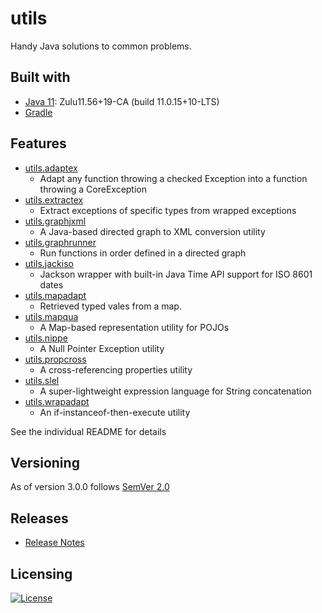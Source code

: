 # utils
Handy Java solutions to common problems.

## Built with
- [Java 11](https://www.azul.com/downloads/?version=java-11-lts&os=windows&architecture=x86-64-bit&package=jdk): Zulu11.56+19-CA (build 11.0.15+10-LTS)
- [Gradle](https://docs.gradle.org/7.4/release-notes.html)

## Features
- [utils.adaptex](utils.adaptex/README.MD)
    - Adapt any function throwing a checked Exception into a function throwing a CoreException
- [utils.extractex](utils.extractex/README.MD)
    - Extract exceptions of specific types from wrapped exceptions
- [utils.graphjxml](utils.graphjxml/README.MD)
    - A Java-based directed graph to XML conversion utility
- [utils.graphrunner](utils.graphrunner/README.MD)
  - Run functions in order defined in a directed graph
- [utils.jackiso](utils.jackiso/README.MD)
    - Jackson wrapper with built-in Java Time API support for ISO 8601 dates
- [utils.mapadapt](utils.mapadapt/README.MD)
  - Retrieved typed vales from a map. 
- [utils.mapqua](utils.mapqua/README.MD)
  - A Map-based representation utility for POJOs
- [utils.nippe](utils.nippe/README.MD)
    - A Null Pointer Exception utility
- [utils.propcross](utils.propcross/README.MD)
    - A cross-referencing properties utility
- [utils.slel](utils.slel/README.MD)
    - A super-lightweight expression language for String concatenation
- [utils.wrapadapt](utils.wrapadapt/README.MD)
    - An if-instanceof-then-execute utility

See the individual README for details

## Versioning
As of version 3.0.0 follows [SemVer 2.0](https://semver.org/spec/v2.0.0.html)

## Releases
* [Release Notes](https://github.com/Legyver/utils/blob/master/RELEASE.MD)

## Licensing
[![License](https://img.shields.io/badge/License-Apache%202.0-blue.svg)](https://github.com/Legyver/utils/blob/master/LICENSE)
